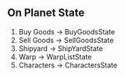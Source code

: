 ## On Planet State ##

  1. Buy Goods -> BuyGoodsState
  1. Sell Goods -> SellGoodsState
  1. Shipyard -> ShipYardState
  1. Warp -> WarpListState
  1. Characters -> CharactersState